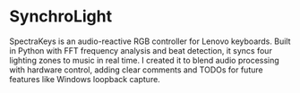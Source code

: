 # SynchroLight
SpectraKeys is an audio-reactive RGB controller for Lenovo keyboards. Built in Python with FFT frequency analysis and beat detection, it syncs four lighting zones to music in real time. I created it to blend audio processing with hardware control, adding clear comments and TODOs for future features like Windows loopback capture.
